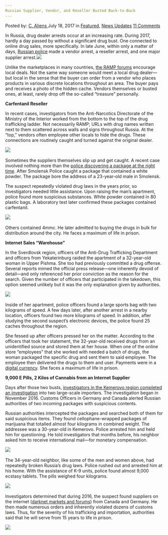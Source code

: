 ```yaml
---
Russian Supplier, Vendor, and Reseller Busted Back-to-Back
---
```

<article class="post-listing post-21396 post type-post status-publish format-standard has-post-thumbnail hentry  tag-backtoback tag-busted tag-reseller tag-russian tag-supplier tag-vendor">
    <div class="post-inner">
        <span>Posted by: <a href="https://www.deepdotweb.com/author/caliens/" title="">C. Aliens </a></span>
    <span>July 18, 2017</span>
    <span>in <a href="https://www.deepdotweb.com/category/deepdot-news/" rel="category tag">Featured</a>, <a href="https://www.deepdotweb.com/category/news-updates/" rel="category tag">News Updates</a></span>
    <span><a href="https://www.deepdotweb.com/2017/07/18/russian-supplier-vendor-reseller-busted-back-back/#comments">11 Comments</a></span>
    </p>
    <div class="clear"></div>
    <div class="entry">
    <p>In Russia, drug dealer arrests occur at an increasing rate. During 2017, hardly a day passed by without a significant drug bust. One connected to online drug sales, more specifically. In late June, within only a matter of days, <a href="https://www.deepdotweb.com/tag/russia/">Russian police</a> made a vendor arrest, a reseller arrest, and one major supplier arrest.<img class="wp-image-21401 aligncenter" src="/imgs/2017/07/word-image-88.jpeg" srcset="/imgs/2017/07/word-image-88.jpeg 660w, /imgs/2017/07/word-image-88-300x136.jpeg 300w, /imgs/2017/07/word-image-88-272x125.jpeg 272w" sizes="(max-width: 660px) 100vw, 660px" /></p>
    <p>Unlike the marketplaces in many countries, <a href="http://www.deepdotweb.com/marketplace-directory/listing/ramp-russian-anonymous-marketplace/">the RAMP forums</a> encourage local deals. Not the same way someone would meet a local drug dealer—but local in the sense that the buyer can order from a vendor who places products in various discrete locations throughout an area. The buyer pays and receives a photo of the hidden cache. Vendors themselves or busted ones, at least, rarely drop off the so-called “treasure” personally.</p>
    <p><strong>Carfentanil Reseller</strong></p>
    <p>In recent cases, investigators from the Anti-Narcotics Directorate of the Ministry of the Interior worked from the bottom to the top of the drug trafficking ladder. Not necessarily RAMP; URLs with drug names written next to them scattered across walls and signs throughout Russia. At the “top,” vendors often employee other locals to hide the drugs. These connections are routinely caught and turned against the original dealer.</p>
    <p><img class="wp-image-21402 aligncenter" src="/imgs/2017/07/word-image-89.jpeg" srcset="/imgs/2017/07/word-image-89.jpeg 800w, /imgs/2017/07/word-image-89-300x201.jpeg 300w, /imgs/2017/07/word-image-89-290x195.jpeg 290w" sizes="(max-width: 800px) 100vw, 800px" /></p>
    <p>Sometimes the suppliers themselves slip up and get caught. A recent case involved nothing more than the <a href="https://xn--b1aew.xn--p1ai">police discovering a package at the right time</a>. After Smolensk Police caught a package that contained a white powder. The package bore the address of a 23-year-old male in Smolensk.</p>
    <p>The suspect repeatedly violated drug laws in the years prior, so investigators needed little assistance. Upon raising the man&#8217;s apartment, police found more suspicious substances. White powder contained in 80 plastic bags. A laboratory test later confirmed these packages contained carfentanil.</p>
    <p><img class="wp-image-21403 aligncenter" src="/imgs/2017/07/word-image-90.jpeg" srcset="/imgs/2017/07/word-image-90.jpeg 800w, /imgs/2017/07/word-image-90-300x224.jpeg 300w" sizes="(max-width: 800px) 100vw, 800px" /></p>
    <p>Others contained 4mmc. He later admitted to buying the drugs in bulk for distribution around the city. He faces a maximum of life in prison.</p>
    <p><strong>Internet Sales “Warehouse”</strong></p>
    <p>In the Sverdlovsk region, officers of the Anti-Drug Trafficking Department and officers from Yekaterinburg raided the apartment of a 32-year-old woman in Upper Pishma. She too had previously committed a drug offense. Several reports mimed the official press release—one inherently devoid of detail—and only referenced her prior conviction as the reason for the search. Given the number of officers that participated in the takedown, this option seemed unlikely but it was the only explanation given by authorities.</p>
    <p><img class="wp-image-21404 aligncenter" src="/imgs/2017/07/word-image-91.jpeg" srcset="/imgs/2017/07/word-image-91.jpeg 800w, /imgs/2017/07/word-image-91-300x169.jpeg 300w" sizes="(max-width: 800px) 100vw, 800px" /></p>
    <p>Inside of her apartment, police officers found a large sports bag with two kilograms of speed. A few days later, after another arrest in a nearby location, officers found two more kilograms of speed. In addition, after studying the second suspect&#8217;s electronic devices, the police found 25 caches throughout the region.</p>
    <p>She fessed up after officers pressed her on the matter. According to the officers that took her statement, the 32-year-old received drugs from an unidentified source and stored them at her house. When one of the online store “employees” that she worked with needed a batch of drugs, the woman packaged the specific drug and sent them to said employee. The employee then delivered the drugs to them and user. Payments were in a <a href="https://www.deepdotweb.com/tag/bitcoin/">digital currency</a>. She faces a maximum of life in prison.</p>
    <p><strong>9,000 E Pills, 2 Kilos of Cannabis from an Internet Supplier</strong></p>
    <p>Days after those two busts, <a href="https://xn--b1aew.xn--p1ai">investigators in the Kemerovo region completed an investigation</a> into two large-scale importers. The investigation began in November 2016. Customs Officers in Germany and Canada alerted Russian authorities of two incoming packages with suspicious contents.</p>
    <p>Russian authorities intercepted the packages and searched both of them for said suspicious items. They found cellophane-wrapped packages of marijuana that totalled almost four kilograms in combined weight. The addressee was a 30-year-old in Kemerovo. Police arrested him and held him for questioning. He told investigators that months before, his neighbor asked him to receive international mail—for monetary compensation.</p>
    <p><img class="wp-image-21405 aligncenter" src="/imgs/2017/07/word-image-92.jpeg" srcset="/imgs/2017/07/word-image-92.jpeg 800w, /imgs/2017/07/word-image-92-300x169.jpeg 300w" sizes="(max-width: 800px) 100vw, 800px" /></p>
    <p>The 34-year-old neighbor, like some of the men and women above, had repeatedly broken Russia’s drug laws. Police rushed out and arrested him at his home. With the assistance of K-9 units, police found almost 9,000 ecstasy tablets. The pills weighed four kilograms.</p>
    <p><img class="wp-image-21406 aligncenter" src="/imgs/2017/07/word-image-93.jpeg" srcset="/imgs/2017/07/word-image-93.jpeg 800w, /imgs/2017/07/word-image-93-300x169.jpeg 300w" sizes="(max-width: 800px) 100vw, 800px" /></p>
    <p>Investigators determined that during 2016, the suspect found suppliers on the internet (<a href="https://www.deepdotweb.com/2013/10/28/updated-llist-of-hidden-marketplaces-tor-i2p/">darknet markets and forums</a>) from Canada and Germany. He then made numerous orders and inherently violated dozens of customs laws. Thus, for the severity of his trafficking and importation, authorities said that he will serve from 15 years to life in prison.</p>
    <p><img class="wp-image-21407 aligncenter" src="/imgs/2017/07/word-image-94.jpeg" srcset="/imgs/2017/07/word-image-94.jpeg 800w, /imgs/2017/07/word-image-94-300x200.jpeg 300w" sizes="(max-width: 800px) 100vw, 800px" /></p>
    </div>
    <span style="display:none"><a href="https://www.deepdotweb.com/tag/backtoback/" rel="tag">backtoback</a>  <a href="https://www.deepdotweb.com/tag/reseller/" rel="tag">reseller</a> <a href="https://www.deepdotweb.com/tag/russian/" rel="tag">russian</a> <a href="https://www.deepdotweb.com/tag/supplier/" rel="tag">supplier</a> <a href="https://www.deepdotweb.com/tag/vendor/" rel="tag">vendor</a></span> <span style="display:none" class="updated">2017-07-18</span>
    <div style="display:none" class="vcard author" itemprop="author" itemscope itemtype="http://schema.org/Person"><strong class="fn" itemprop="name"><a href="https://www.deepdotweb.com/author/caliens/" title="Posts by C. Aliens" rel="author">C. Aliens</a></strong></div>
    </div>
</article>


